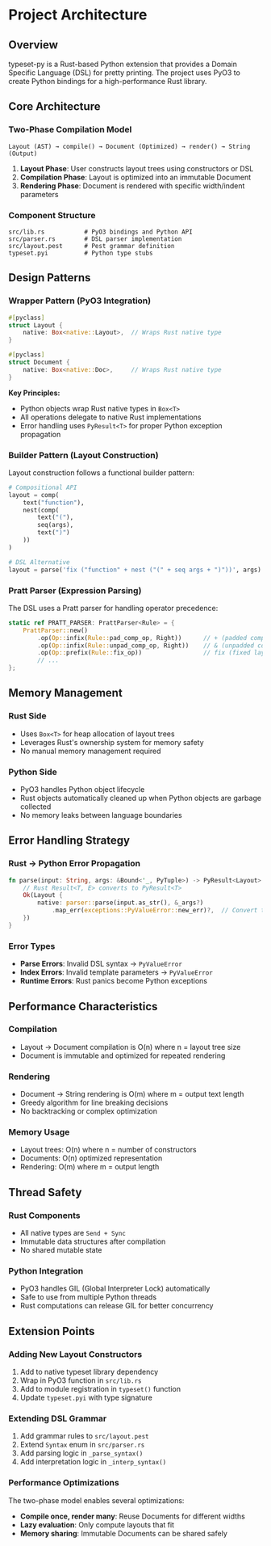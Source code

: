 # Project Architecture

## Overview

typeset-py is a Rust-based Python extension that provides a Domain Specific Language (DSL) for pretty printing. The project uses PyO3 to create Python bindings for a high-performance Rust library.

## Core Architecture

### Two-Phase Compilation Model

```
Layout (AST) → compile() → Document (Optimized) → render() → String (Output)
```

1. **Layout Phase**: User constructs layout trees using constructors or DSL
2. **Compilation Phase**: Layout is optimized into an immutable Document
3. **Rendering Phase**: Document is rendered with specific width/indent parameters

### Component Structure

```
src/lib.rs           # PyO3 bindings and Python API
src/parser.rs        # DSL parser implementation
src/layout.pest      # Pest grammar definition
typeset.pyi          # Python type stubs
```

## Design Patterns

### Wrapper Pattern (PyO3 Integration)

```rust
#[pyclass]
struct Layout {
    native: Box<native::Layout>,  // Wraps Rust native type
}

#[pyclass]
struct Document {
    native: Box<native::Doc>,     // Wraps Rust native type
}
```

**Key Principles:**
- Python objects wrap Rust native types in `Box<T>`
- All operations delegate to native Rust implementations
- Error handling uses `PyResult<T>` for proper Python exception propagation

### Builder Pattern (Layout Construction)

Layout construction follows a functional builder pattern:

```python
# Compositional API
layout = comp(
    text("function"),
    nest(comp(
        text("("),
        seq(args),
        text(")")
    ))
)

# DSL Alternative
layout = parse('fix ("function" + nest ("(" + seq args + ")"))', args)
```

### Pratt Parser (Expression Parsing)

The DSL uses a Pratt parser for handling operator precedence:

```rust
static ref PRATT_PARSER: PrattParser<Rule> = {
    PrattParser::new()
        .op(Op::infix(Rule::pad_comp_op, Right))      // + (padded composition)
        .op(Op::infix(Rule::unpad_comp_op, Right))    // & (unpadded composition)
        .op(Op::prefix(Rule::fix_op))                 // fix (fixed layout)
        // ...
};
```

## Memory Management

### Rust Side
- Uses `Box<T>` for heap allocation of layout trees
- Leverages Rust's ownership system for memory safety
- No manual memory management required

### Python Side
- PyO3 handles Python object lifecycle
- Rust objects automatically cleaned up when Python objects are garbage collected
- No memory leaks between language boundaries

## Error Handling Strategy

### Rust → Python Error Propagation

```rust
fn parse(input: String, args: &Bound<'_, PyTuple>) -> PyResult<Layout> {
    // Rust Result<T, E> converts to PyResult<T>
    Ok(Layout {
        native: parser::parse(input.as_str(), &_args?)
            .map_err(exceptions::PyValueError::new_err)?,  // Convert to Python exception
    })
}
```

### Error Types
- **Parse Errors**: Invalid DSL syntax → `PyValueError`
- **Index Errors**: Invalid template parameters → `PyValueError`
- **Runtime Errors**: Rust panics become Python exceptions

## Performance Characteristics

### Compilation
- Layout → Document compilation is O(n) where n = layout tree size
- Document is immutable and optimized for repeated rendering

### Rendering
- Document → String rendering is O(m) where m = output text length
- Greedy algorithm for line breaking decisions
- No backtracking or complex optimization

### Memory Usage
- Layout trees: O(n) where n = number of constructors
- Documents: O(n) optimized representation
- Rendering: O(m) where m = output length

## Thread Safety

### Rust Components
- All native types are `Send + Sync`
- Immutable data structures after compilation
- No shared mutable state

### Python Integration
- PyO3 handles GIL (Global Interpreter Lock) automatically
- Safe to use from multiple Python threads
- Rust computations can release GIL for better concurrency

## Extension Points

### Adding New Layout Constructors

1. Add to native typeset library dependency
2. Wrap in PyO3 function in `src/lib.rs`
3. Add to module registration in `typeset()` function
4. Update `typeset.pyi` with type signature

### Extending DSL Grammar

1. Add grammar rules to `src/layout.pest`
2. Extend `Syntax` enum in `src/parser.rs`
3. Add parsing logic in `_parse_syntax()`
4. Add interpretation logic in `_interp_syntax()`

### Performance Optimizations

The two-phase model enables several optimizations:
- **Compile once, render many**: Reuse Documents for different widths
- **Lazy evaluation**: Only compute layouts that fit
- **Memory sharing**: Immutable Documents can be shared safely
